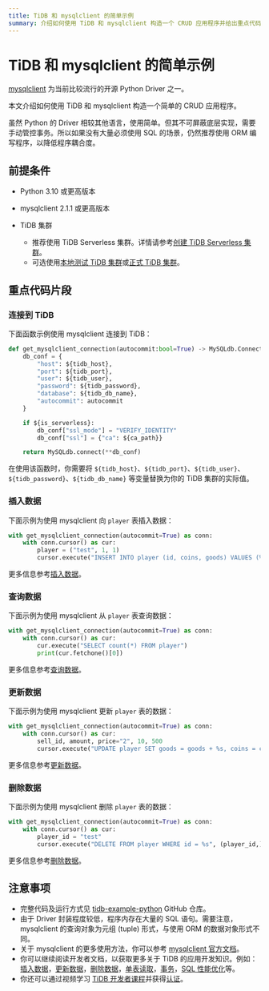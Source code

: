 ```yaml
---
title: TiDB 和 mysqlclient 的简单示例
summary: 介绍如何使用 TiDB 和 mysqlclient 构造一个 CRUD 应用程序并给出重点代码片段。
---
```


<!-- markdownlint-disable MD024 -->
<!-- markdownlint-disable MD029 -->

# TiDB 和 mysqlclient 的简单示例

[mysqlclient](https://pypi.org/project/mysqlclient/) 为当前比较流行的开源 Python Driver 之一。

本文介绍如何使用 TiDB 和 mysqlclient 构造一个简单的 CRUD 应用程序。

虽然 Python 的 Driver 相较其他语言，使用简单。但其不可屏蔽底层实现，需要手动管控事务。所以如果没有大量必须使用 SQL 的场景，仍然推荐使用 ORM 编写程序，以降低程序耦合度。

## 前提条件

- Python 3.10 或更高版本
- mysqlclient 2.1.1 或更高版本
- TiDB 集群

    - 推荐使用 TiDB Serverless 集群。详情请参考[创建 TiDB Serverless 集群](/develop/dev-guide-build-cluster-in-cloud.md#第-1-步创建-tidb-serverless-集群)。
    - 可选使用[本地测试 TiDB 集群](/quick-start-with-tidb.md#部署本地测试集群)或[正式 TiDB 集群](/production-deployment-using-tiup.md)。

## 重点代码片段



### 连接到 TiDB

下面函数示例使用 mysqlclient 连接到 TiDB：

```python
def get_mysqlclient_connection(autocommit:bool=True) -> MySQLdb.Connection:
    db_conf = {
        "host": ${tidb_host},
        "port": ${tidb_port},
        "user": ${tidb_user},
        "password": ${tidb_password},
        "database": ${tidb_db_name},
        "autocommit": autocommit
    }

    if ${is_serverless}:
        db_conf["ssl_mode"] = "VERIFY_IDENTITY"
        db_conf["ssl"] = {"ca": ${ca_path}}

    return MySQLdb.connect(**db_conf)
```

在使用该函数时，你需要将 `${tidb_host}`、`${tidb_port}`、`${tidb_user}`、`${tidb_password}`、`${tidb_db_name}` 等变量替换为你的 TiDB 集群的实际值。

### 插入数据

下面示例为使用 mysqlclient 向 `player` 表插入数据：

```python
with get_mysqlclient_connection(autocommit=True) as conn:
    with conn.cursor() as cur:
        player = ("test", 1, 1)
        cursor.execute("INSERT INTO player (id, coins, goods) VALUES (%s, %s, %s)", player)
```

更多信息参考[插入数据](/develop/dev-guide-insert-data.md)。

### 查询数据

下面示例为使用 mysqlclient 从 `player` 表查询数据：

```python
with get_mysqlclient_connection(autocommit=True) as conn:
    with conn.cursor() as cur:
        cur.execute("SELECT count(*) FROM player")
        print(cur.fetchone()[0])
```

更多信息参考[查询数据](/develop/dev-guide-get-data-from-single-table.md)。

### 更新数据

下面示例为使用 mysqlclient 更新 `player` 表的数据：

```python
with get_mysqlclient_connection(autocommit=True) as conn:
    with conn.cursor() as cur:
        sell_id, amount, price="2", 10, 500
        cursor.execute("UPDATE player SET goods = goods + %s, coins = coins + %s WHERE id = %s", (-amount, price, sell_id))
```

更多信息参考[更新数据](/develop/dev-guide-update-data.md)。

### 删除数据

下面示例为使用 mysqlclient 删除 `player` 表的数据：

```python
with get_mysqlclient_connection(autocommit=True) as conn:
    with conn.cursor() as cur:
        player_id = "test"
        cursor.execute("DELETE FROM player WHERE id = %s", (player_id,))
```

更多信息参考[删除数据](/develop/dev-guide-delete-data.md)。

## 注意事项

- 完整代码及运行方式见 [tidb-example-python](https://github.com/pingcap-inc/tidb-example-python/blob/main/README-zh.md) GitHub 仓库。
- 由于 Driver 封装程度较低，程序内存在大量的 SQL 语句。需要注意，mysqlclient 的查询对象为元组 (tuple) 形式，与使用 ORM 的数据对象形式不同。
- 关于 mysqlclient 的更多使用方法，你可以参考 [mysqlclient 官方文档](https://mysqlclient.readthedocs.io/)。
- 你可以继续阅读开发者文档，以获取更多关于 TiDB 的应用开发知识。例如：[插入数据](/develop/dev-guide-insert-data.md)，[更新数据](/develop/dev-guide-update-data.md)，[删除数据](/develop/dev-guide-delete-data.md)，[单表读取](/develop/dev-guide-get-data-from-single-table.md)，[事务](/develop/dev-guide-transaction-overview.md)，[SQL 性能优化](/develop/dev-guide-optimize-sql-overview.md)等。
- 你还可以通过视频学习 [TiDB 开发者课程](https://cn.pingcap.com/courses-catalog/back-end-developer/?utm_source=docs-cn-dev-guide)并获得[认证](https://learn.pingcap.com/learner/certification-center)。